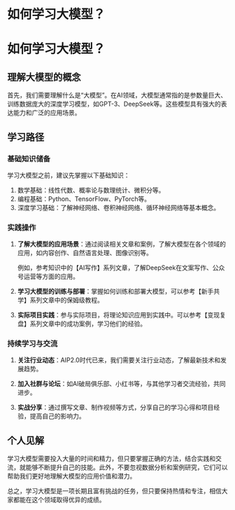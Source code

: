 # 如何学习大模型？

# 如何学习大模型？

## 理解大模型的概念

首先，我们需要理解什么是“大模型”。在AI领域，大模型通常指的是参数量巨大、训练数据庞大的深度学习模型，如GPT-3、DeepSeek等。这些模型具有强大的表达能力和广泛的应用场景。

## 学习路径

### 基础知识储备

学习大模型之前，建议先掌握以下基础知识：

1. 数学基础：线性代数、概率论与数理统计、微积分等。
2. 编程基础：Python、TensorFlow、PyTorch等。
3. 深度学习基础：了解神经网络、卷积神经网络、循环神经网络等基本概念。

### 实践操作

1. **了解大模型的应用场景**：通过阅读相关文章和案例，了解大模型在各个领域的应用，如内容创作、自然语言处理、图像识别等。

   例如，参考知识中的【AI写作】系列文章，了解DeepSeek在文案写作、公众号运营等方面的应用。

2. **学习大模型的训练与部署**：掌握如何训练和部署大模型，可以参考【新手共学】系列文章中的保姆级教程。

3. **实际项目实践**：参与实际项目，将理论知识应用到实践中。可以参考【变现复盘】系列文章中的成功案例，学习他们的经验。

### 持续学习与交流

1. **关注行业动态**：AIP2.0时代已来，我们需要关注行业动态，了解最新技术和发展趋势。

2. **加入社群与论坛**：如AI破局俱乐部、小红书等，与其他学习者交流经验，共同进步。

3. **实战分享**：通过撰写文章、制作视频等方式，分享自己的学习心得和项目经验，提高自己的影响力。

## 个人见解

学习大模型需要投入大量的时间和精力，但只要掌握正确的方法，结合实践和交流，就能够不断提升自己的技能。此外，不要忽视数据分析和案例研究，它们可以帮助我们更好地理解大模型的应用价值和潜力。

总之，学习大模型是一项长期且富有挑战的任务，但只要保持热情和专注，相信大家都能在这个领域取得优异的成绩。